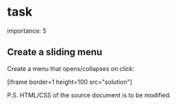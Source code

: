 # task

importance: 5

## Create a sliding menu

Create a menu that opens/collapses on click:

\[iframe border=1 height=100 src="solution"\]

P.S. HTML/CSS of the source document is to be modified.

